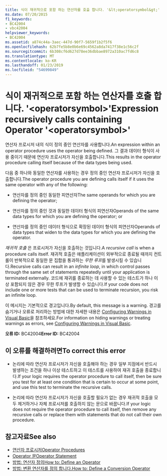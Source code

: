 ```yaml
---
title: 식이 재귀적으로 포함 하는 연산자를 호출 합니다. '&lt;operatorsymbol&gt;'
ms.date: 07/20/2015
f1_keywords:
- BC42004
- vbc42004
helpviewer_keywords:
- BC42004
ms.assetid: a874c44a-3aec-447d-90f7-5659f1b2f5f6
ms.openlocfilehash: 62b7fe5b8e0b6e69c4562a8da7417f38e1c56c2f
ms.sourcegitcommit: 6b308cf6d627d78ee36dbbae8972a310ac7fd6c8
ms.translationtype: MT
ms.contentlocale: ko-KR
ms.lasthandoff: 01/23/2019
ms.locfileid: "54699849"
---
```

# <a name="expression-recursively-calls-containing-operator-ltoperatorsymbolgt"></a><span data-ttu-id="2d5f9-102">식이 재귀적으로 포함 하는 연산자를 호출 합니다. '&lt;operatorsymbol&gt;'</span><span class="sxs-lookup"><span data-stu-id="2d5f9-102">Expression recursively calls containing Operator '&lt;operatorsymbol&gt;'</span></span>
<span data-ttu-id="2d5f9-103">연산자 프로시저 내의 식이 정의 중인 연산자를 사용합니다.</span><span class="sxs-lookup"><span data-stu-id="2d5f9-103">An expression within an operator procedure uses the operator being defined.</span></span> <span data-ttu-id="2d5f9-104">그 결과 데이터 형식이 사용 중이기 때문에 연산자 프로시저가 자신을 호출합니다.</span><span class="sxs-lookup"><span data-stu-id="2d5f9-104">This results in the operator procedure calling itself because of the data types being used.</span></span>  
  
 <span data-ttu-id="2d5f9-105">다음 중 하나와 동일한 연산자를 사용하는 경우 정의 중인 연산자 프로시저가 자신을 호출합니다.</span><span class="sxs-lookup"><span data-stu-id="2d5f9-105">The operator procedure you are defining calls itself if it uses the same operator with any of the following:</span></span>  
  
-   <span data-ttu-id="2d5f9-106">연산자를 정의 중인 동일한 피연산자</span><span class="sxs-lookup"><span data-stu-id="2d5f9-106">The same operands for which you are defining the operator;</span></span>  
  
-   <span data-ttu-id="2d5f9-107">연산자를 정의 중인 것과 동일한 데이터 형식의 피연산자</span><span class="sxs-lookup"><span data-stu-id="2d5f9-107">Operands of the same data types for which you are defining the operator; or</span></span>  
  
-   <span data-ttu-id="2d5f9-108">연산자를 정의 중인 데이터 형식으로 확장된 데이터 형식의 피연산자</span><span class="sxs-lookup"><span data-stu-id="2d5f9-108">Operands of data types that widen to the data types for which you are defining the operator.</span></span>  
  
 <span data-ttu-id="2d5f9-109">*재귀적 호출* 은 프로시저가 자신을 호출하는 것입니다.</span><span class="sxs-lookup"><span data-stu-id="2d5f9-109">A *recursive call* is when a procedure calls itself.</span></span> <span data-ttu-id="2d5f9-110">재귀적 호출은 애플리케이션이 외부적으로 종료될 때까지 컨트롤이 반복적으로 동일한 문 집합을 통과하는 *무한 루프*를 발생시킬 수 있습니다.</span><span class="sxs-lookup"><span data-stu-id="2d5f9-110">Recursive calls can result in an *infinite loop*, in which control passes through the same set of statements repeatedly until your application is terminated externally.</span></span> <span data-ttu-id="2d5f9-111">코드에 재귀를 종료하는 데 사용할 수 있는 테스트가 하나 이상 포함되지 않은 경우 무한 루프가 발생할 수 있습니다.</span><span class="sxs-lookup"><span data-stu-id="2d5f9-111">If your code does not include one or more tests that can be used to terminate recursion, you risk an infinite loop.</span></span>  
  
 <span data-ttu-id="2d5f9-112">이 메시지는 기본적으로 경고입니다.</span><span class="sxs-lookup"><span data-stu-id="2d5f9-112">By default, this message is a warning.</span></span> <span data-ttu-id="2d5f9-113">경고를 숨기거나 오류로 처리하는 방법에 대한 자세한 내용은 [Configuring Warnings in Visual Basic](/visualstudio/ide/configuring-warnings-in-visual-basic)을 참조하세요.</span><span class="sxs-lookup"><span data-stu-id="2d5f9-113">For information on hiding warnings or treating warnings as errors, see [Configuring Warnings in Visual Basic](/visualstudio/ide/configuring-warnings-in-visual-basic).</span></span>  
  
 <span data-ttu-id="2d5f9-114">**오류 ID:** BC42004</span><span class="sxs-lookup"><span data-stu-id="2d5f9-114">**Error ID:** BC42004</span></span>  
  
## <a name="to-correct-this-error"></a><span data-ttu-id="2d5f9-115">이 오류를 해결하려면</span><span class="sxs-lookup"><span data-stu-id="2d5f9-115">To correct this error</span></span>  
  
-   <span data-ttu-id="2d5f9-116">논리에 따라 연산자 프로시저가 자신을 호출해야 하는 경우 일부 지점에서 반드시 발생하는 조건을 하나 이상 테스트하고 이 테스트를 사용하여 재귀 호출을 종료합니다.</span><span class="sxs-lookup"><span data-stu-id="2d5f9-116">If your logic requires the operator procedure to call itself, then be sure you test for at least one condition that is certain to occur at some point, and use this test to terminate the recursive calls.</span></span>  
  
-   <span data-ttu-id="2d5f9-117">논리에 따라 연산자 프로시저가 자신을 호출할 필요가 없는 경우 재귀적 호출을 모두 제거하거나 자체 프로시저를 호출하지 않는 문으로 바꿉니다.</span><span class="sxs-lookup"><span data-stu-id="2d5f9-117">If your logic does not require the operator procedure to call itself, then remove any recursive calls or replace them with statements that do not call their own procedure.</span></span>  
  
## <a name="see-also"></a><span data-ttu-id="2d5f9-118">참고자료</span><span class="sxs-lookup"><span data-stu-id="2d5f9-118">See also</span></span>
- [<span data-ttu-id="2d5f9-119">연산자 프로시저</span><span class="sxs-lookup"><span data-stu-id="2d5f9-119">Operator Procedures</span></span>](../../visual-basic/programming-guide/language-features/procedures/operator-procedures.md)
- [<span data-ttu-id="2d5f9-120">Operator 문</span><span class="sxs-lookup"><span data-stu-id="2d5f9-120">Operator Statement</span></span>](../../visual-basic/language-reference/statements/operator-statement.md)
- [<span data-ttu-id="2d5f9-121">방법: 연산자 정의</span><span class="sxs-lookup"><span data-stu-id="2d5f9-121">How to: Define an Operator</span></span>](../../visual-basic/programming-guide/language-features/procedures/how-to-define-an-operator.md)
- [<span data-ttu-id="2d5f9-122">방법: 변환 연산자를 정의 합니다.</span><span class="sxs-lookup"><span data-stu-id="2d5f9-122">How to: Define a Conversion Operator</span></span>](../../visual-basic/programming-guide/language-features/procedures/how-to-define-a-conversion-operator.md)
